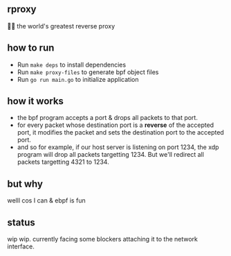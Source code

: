 ## rproxy
🤟🏾 the world's greatest reverse proxy

## how to run
- Run `make deps` to install dependencies
- Run `make proxy-files` to generate bpf object files
- Run `go run main.go` to initialize application

## how it works
- the bpf program accepts a port & drops all packets to that port.
- for every packet whose destination port is a **reverse** of the accepted port, it modifies the packet and sets the destination port to the accepted port.
- and so for example, if our host server is listening on port 1234, the xdp program will drop all packets targetting 1234. But we'll redirect all packets targetting 4321 to 1234.

## but why
welll cos I can & ebpf is fun

## status
wip wip. currently facing some blockers attaching it to the network interface.
